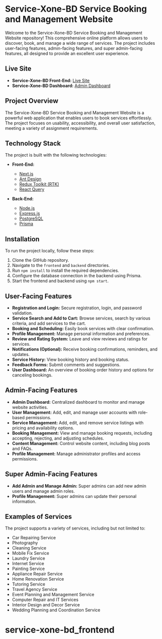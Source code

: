 # Service-Xone-BD Service Booking and Management Website

Welcome to the Service-Xone-BD Service Booking and Management Website repository! This comprehensive online platform allows users to discover, book, and manage a wide range of services. The project includes user-facing features, admin-facing features, and super admin-facing features, all designed to provide an excellent user experience.

## Live Site

- **Service-Xone-BD Front-End:** [Live Site](https://Service-Xone-BD-front-end.vercel.app/)
- **Service-Xone-BD Dashboard:** [Admin Dashboard](https://Service-Xone-BD-dashboard.vercel.app/)

## Project Overview

The Service-Xone-BD Service Booking and Management Website is a powerful web application that enables users to book services effortlessly. The project focuses on usability, accessibility, and overall user satisfaction, meeting a variety of assignment requirements.

## Technology Stack

The project is built with the following technologies:

- **Front-End:**
  - [Next.js](https://nextjs.org/)
  - [Ant Design](https://ant.design/)
  - [Redux Toolkit (RTK)](https://redux-toolkit.js.org/)
  - [React Query](https://react-query.tanstack.com/)

- **Back-End:**
  - [Node.js](https://nodejs.org/)
  - [Express.js](https://expressjs.com/)
  - [PostgreSQL](https://www.postgresql.org/)
  - [Prisma](https://www.prisma.io/)

## Installation

To run the project locally, follow these steps:

1. Clone the GitHub repository.
2. Navigate to the `frontend` and `backend` directories.
3. Run `npm install` to install the required dependencies.
4. Configure the database connection in the backend using Prisma.
5. Start the frontend and backend using `npm start`.

## User-Facing Features

- **Registration and Login:** Secure registration, login, and password validation.
- **Service Search and Add to Cart:** Browse services, search by various criteria, and add services to the cart.
- **Booking and Scheduling:** Easily book services with clear confirmation.
- **Profile Management:** Manage personal information and preferences.
- **Review and Rating System:** Leave and view reviews and ratings for services.
- **Notifications (Optional):** Receive booking confirmations, reminders, and updates.
- **Service History:** View booking history and booking status.
- **Feedback Forms:** Submit comments and suggestions.
- **User Dashboard:** An overview of booking order history and options for canceling bookings.

## Admin-Facing Features

- **Admin Dashboard:** Centralized dashboard to monitor and manage website activities.
- **User Management:** Add, edit, and manage user accounts with role-based permissions.
- **Service Management:** Add, edit, and remove service listings with pricing and availability options.
- **Booking Management:** View and manage booking requests, including accepting, rejecting, and adjusting schedules.
- **Content Management:** Control website content, including blog posts and FAQs.
- **Profile Management:** Manage administrator profiles and access permissions.

## Super Admin-Facing Features

- **Add Admin and Manage Admin:** Super admins can add new admin users and manage admin roles.
- **Profile Management:** Super admins can update their personal information.

## Examples of Services

The project supports a variety of services, including but not limited to:

- Car Repairing Service
- Photography
- Cleaning Service
- Mobile Fix Service
- Laundry Service
- Internet Service
- Painting Service
- Appliance Repair Service
- Home Renovation Service
- Tutoring Service
- Travel Agency Service
- Event Planning and Management Service
- Computer Repair and IT Services
- Interior Design and Decor Service
- Wedding Planning and Coordination Service

# service-xone-bd_frontend
